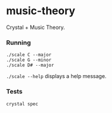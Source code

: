 # music-theory

Crystal + Music Theory.

### Running

```
./scale C --major
./scale G --minor
./scale D# --major
```

`./scale --help` displays a help message.

### Tests

```
crystal spec
```
